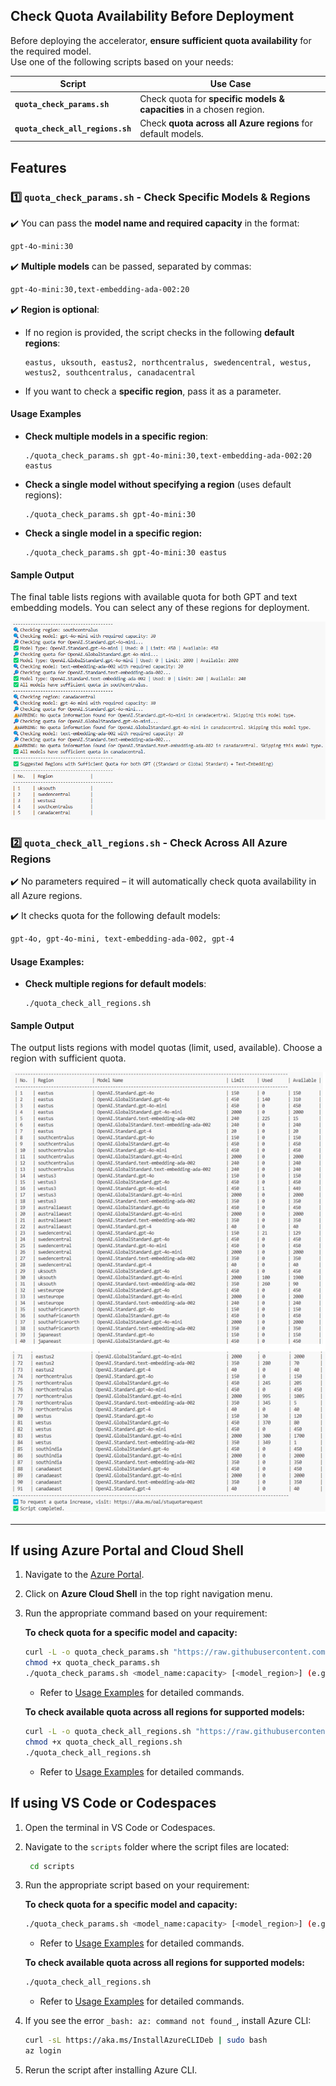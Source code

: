 ## Check Quota Availability Before Deployment

Before deploying the accelerator, **ensure sufficient quota availability** for the required model.  
Use one of the following scripts based on your needs:  

| Script                      | Use Case |
|-----------------------------|------------------------------------------------|
| **`quota_check_params.sh`**     | Check quota for **specific models & capacities** in a chosen region. |
| **`quota_check_all_regions.sh`** | Check **quota across all Azure regions** for default models. |

## Features
### **1️⃣ `quota_check_params.sh` - Check Specific Models & Regions**
✔️ You can pass the **model name and required capacity** in the format:  
```sh
gpt-4o-mini:30
```
✔️ **Multiple models** can be passed, separated by commas:  
```sh
gpt-4o-mini:30,text-embedding-ada-002:20
```
✔️ **Region is optional**:  
- If no region is provided, the script checks in the following **default regions**:  
  ```
  eastus, uksouth, eastus2, northcentralus, swedencentral, westus, westus2, southcentralus, canadacentral
  ```
- If you want to check a **specific region**, pass it as a parameter.
#### **Usage Examples**
- **Check multiple models in a specific region**:
  ```
  ./quota_check_params.sh gpt-4o-mini:30,text-embedding-ada-002:20 eastus
  ```
- **Check a single model without specifying a region** (uses default regions):
  ```
  ./quota_check_params.sh gpt-4o-mini:30
  ```
- **Check a single model in a specific region:**
  ```
  ./quota_check_params.sh gpt-4o-mini:30 eastus
  ```
#### **Sample Output**
The final table lists regions with available quota for both GPT and text embedding models. You can select any of these regions for deployment.

![quota_check_params_output](images/quota_check_params_output.png)

### **2️⃣ `quota_check_all_regions.sh` - Check Across All Azure Regions**
✔️ No parameters required – it will automatically check quota availability in all Azure regions.

✔️ It checks quota for the following default models:

```sh
gpt-4o, gpt-4o-mini, text-embedding-ada-002, gpt-4
```
#### **Usage Examples:**
- **Check multiple regions for default models**:
  ```
  ./quota_check_all_regions.sh
  ```
#### **Sample Output**
The output lists regions with model quotas (limit, used, available). Choose a region with sufficient quota.

![quota_check_all_regions_output](images/quota_check_all_regions_output.png)

---
## **If using Azure Portal and Cloud Shell**

1. Navigate to the [Azure Portal](https://portal.azure.com).
2. Click on **Azure Cloud Shell** in the top right navigation menu.
3. Run the appropriate command based on your requirement:  

   **To check quota for a specific model and capacity:**  

    ```sh
    curl -L -o quota_check_params.sh "https://raw.githubusercontent.com/microsoft/document-generation-solution-accelerator/main/scripts/quota_check_params.sh"
    chmod +x quota_check_params.sh
    ./quota_check_params.sh <model_name:capacity> [<model_region>] (e.g., gpt-4o-mini:30,text-embedding-ada-002:20 eastus)
    ```
     - Refer to [Usage Examples](#usage-examples) for detailed commands.

   **To check available quota across all regions for supported models:**  

    ```sh
    curl -L -o quota_check_all_regions.sh "https://raw.githubusercontent.com/microsoft/document-generation-solution-accelerator/main/scripts/quota_check_all_regions.sh"
    chmod +x quota_check_all_regions.sh
    ./quota_check_all_regions.sh
    ```
    - Refer to [Usage Examples](#usage-examples-1) for detailed commands.
    
## **If using VS Code or Codespaces**
1. Open the terminal in VS Code or Codespaces.  
2. Navigate to the `scripts` folder where the script files are located:
   ```sh
    cd scripts
    ```
3. Run the appropriate script based on your requirement:  

   **To check quota for a specific model and capacity:**  

    ```sh
    ./quota_check_params.sh <model_name:capacity> [<model_region>] (e.g., gpt-4o-mini:30,text-embedding-ada-002:20 eastus)
    ```
    - Refer to [Usage Examples](#usage-examples) for detailed commands.

   **To check available quota across all regions for supported models:**  

    ```sh
    ./quota_check_all_regions.sh
    ```
     - Refer to [Usage Examples](#usage-examples-1) for detailed commands.
4. If you see the error `_bash: az: command not found_`, install Azure CLI:  

    ```sh
    curl -sL https://aka.ms/InstallAzureCLIDeb | sudo bash
    az login
    ```
5. Rerun the script after installing Azure CLI.
